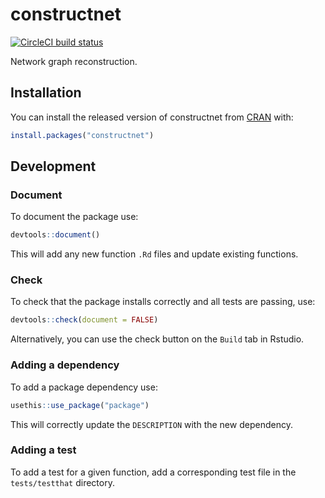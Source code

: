 
# constructnet

<!-- badges: start -->
[![CircleCI build status](https://circleci.com/gh/travisbyrum/constructnet.svg?style=svg)](https://circleci.com/gh/travisbyrum/constructnet)
<!-- badges: end -->

Network graph reconstruction.

## Installation

You can install the released version of constructnet from [CRAN](https://CRAN.R-project.org) with:

``` r
install.packages("constructnet")
```

## Development

### Document

To document the package use:

``` r
devtools::document()
```

This will add any new function `.Rd` files and update existing functions.

### Check

To check that the package installs correctly and all tests are passing, use:

``` r
devtools::check(document = FALSE)
```

Alternatively, you can use the check button on the `Build` tab in Rstudio.

### Adding a dependency

To add a package dependency use:

``` r
usethis::use_package("package")
```

This will correctly update the `DESCRIPTION` with the new dependency.

### Adding a test

To add a test for a given function, add a corresponding test file in the `tests/testthat` directory.